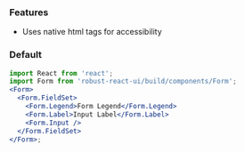 ### Features

- Uses native html tags for accessibility

### Default

```jsx
import React from 'react';
import Form from 'robust-react-ui/build/components/Form';
<Form>
  <Form.FieldSet>
    <Form.Legend>Form Legend</Form.Legend>
    <Form.Label>Input Label</Form.Label>
    <Form.Input />
  </Form.FieldSet>
</Form>;
```
